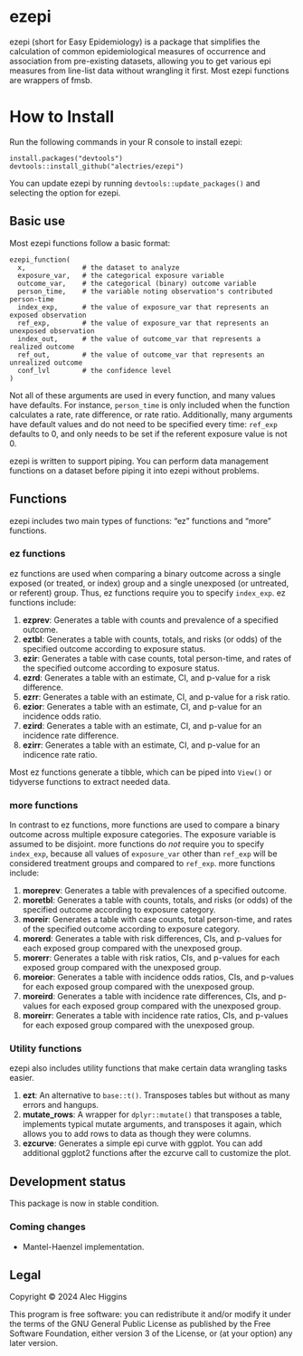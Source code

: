 
<!-- README.md is generated from README.Rmd. Please edit that file -->

# ezepi

ezepi (short for Easy Epidemiology) is a package that simplifies the
calculation of common epidemiological measures of occurrence and
association from pre-existing datasets, allowing you to get various epi
measures from line-list data without wrangling it first. Most ezepi
functions are wrappers of fmsb.

# How to Install

Run the following commands in your R console to install ezepi:

    install.packages("devtools")
    devtools::install_github("alectries/ezepi")

You can update ezepi by running `devtools::update_packages()` and
selecting the option for ezepi.

## Basic use

Most ezepi functions follow a basic format:

    ezepi_function(
      x,              # the dataset to analyze
      exposure_var,   # the categorical exposure variable
      outcome_var,    # the categorical (binary) outcome variable
      person_time,    # the variable noting observation's contributed person-time
      index_exp,      # the value of exposure_var that represents an exposed observation
      ref_exp,        # the value of exposure_var that represents an unexposed observation
      index_out,      # the value of outcome_var that represents a realized outcome
      ref_out,        # the value of outcome_var that represents an unrealized outcome
      conf_lvl        # the confidence level
    )

Not all of these arguments are used in every function, and many values
have defaults. For instance, `person_time` is only included when the
function calculates a rate, rate difference, or rate ratio.
Additionally, many arguments have default values and do not need to be
specified every time: `ref_exp` defaults to 0, and only needs to be set
if the referent exposure value is not 0.

ezepi is written to support piping. You can perform data management
functions on a dataset before piping it into ezepi without problems.

## Functions

ezepi includes two main types of functions: “ez” functions and “more”
functions.

### ez functions

ez functions are used when comparing a binary outcome across a single
exposed (or treated, or index) group and a single unexposed (or
untreated, or referent) group. Thus, ez functions require you to specify
`index_exp`. ez functions include:

1.  **ezprev**: Generates a table with counts and prevalence of a
    specified outcome.
2.  **eztbl**: Generates a table with counts, totals, and risks (or
    odds) of the specified outcome according to exposure status.
3.  **ezir**: Generates a table with case counts, total person-time, and
    rates of the specified outcome according to exposure status.
4.  **ezrd**: Generates a table with an estimate, CI, and p-value for a
    risk difference.
5.  **ezrr**: Generates a table with an estimate, CI, and p-value for a
    risk ratio.
6.  **ezior**: Generates a table with an estimate, CI, and p-value for
    an incidence odds ratio.
7.  **ezird**: Generates a table with an estimate, CI, and p-value for
    an incidence rate difference.
8.  **ezirr**: Generates a table with an estimate, CI, and p-value for
    an indicence rate ratio.

Most ez functions generate a tibble, which can be piped into `View()` or
tidyverse functions to extract needed data.

### more functions

In contrast to ez functions, more functions are used to compare a binary
outcome across multiple exposure categories. The exposure variable is
assumed to be disjoint. more functions do *not* require you to specify
`index_exp`, because all values of `exposure_var` other than `ref_exp`
will be considered treatment groups and compared to `ref_exp`. more
functions include:

1.  **moreprev**: Generates a table with prevalences of a specified
    outcome.
2.  **moretbl**: Generates a table with counts, totals, and risks (or
    odds) of the specified outcome according to exposure category.
3.  **moreir**: Generates a table with case counts, total person-time,
    and rates of the specified outcome according to exposure category.
4.  **morerd**: Generates a table with risk differences, CIs, and
    p-values for each exposed group compared with the unexposed group.
5.  **morerr**: Generates a table with risk ratios, CIs, and p-values
    for each exposed group compared with the unexposed group.
6.  **moreior**: Generates a table with incidence odds ratios, CIs, and
    p-values for each exposed group compared with the unexposed group.
7.  **moreird**: Generates a table with incidence rate differences, CIs,
    and p-values for each exposed group compared with the unexposed
    group.
8.  **moreirr**: Generates a table with incidence rate ratios, CIs, and
    p-values for each exposed group compared with the unexposed group.

### Utility functions

ezepi also includes utility functions that make certain data wrangling
tasks easier.

1.  **ezt**: An alternative to `base::t()`. Transposes tables but
    without as many errors and hangups.
2.  **mutate_rows**: A wrapper for `dplyr::mutate()` that transposes a
    table, implements typical mutate arguments, and transposes it again,
    which allows you to add rows to data as though they were columns.
3.  **ezcurve**: Generates a simple epi curve with ggplot. You can add
    additional ggplot2 functions after the ezcurve call to customize the
    plot.

## Development status

This package is now in stable condition.

### Coming changes

- Mantel-Haenzel implementation.

## Legal

Copyright © 2024 Alec Higgins

This program is free software: you can redistribute it and/or modify it
under the terms of the GNU General Public License as published by the
Free Software Foundation, either version 3 of the License, or (at your
option) any later version.
